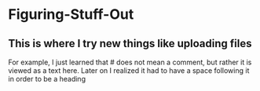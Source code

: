 # Figuring-Stuff-Out
## This is where I try new things like uploading files
For example, I just learned that # does not mean a comment, but rather it is viewed as a text here.  Later on I realized it had to have a space following it in order to be a heading
